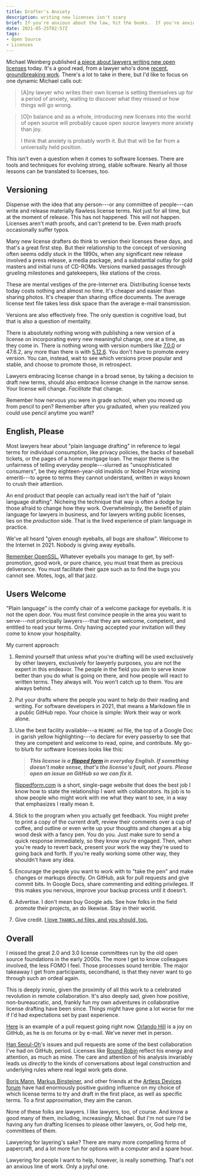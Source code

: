 ```yaml
---
title: Drafter's Anxiety
description: writing new licenses isn't scary
brief: If you're anxious about the law, hit the books.  If you're anxious about your drafting, fix your process.  Your only gnawing concern should be whether you're serving those who need lawyer help.
date: 2021-05-25T02:57Z
tags:
- Open Source
- Licenses
---
```


Michael Weinberg published [a piece about lawyers writing new open licenses](https://michaelweinberg.org/blog/2021/05/24/cambrian-explosion-os-licenses/) today.  It's a good read, from a lawyer who's done [recent, groundbreaking work](https://medium.com/ml5js/a-new-code-of-conduct-and-license-for-ml5-js-6b0e4c109b76).  There's a lot to take in there, but I'd like to focus on one dynamic Michael calls out:

> [A]ny lawyer who writes their own license is setting themselves up for a period of anxiety, waiting to discover what they missed or how things will go wrong.

> [O]n balance and as a whole, introducing new licenses into the world of open source will probably cause open source lawyers more anxiety than joy.
>
> I think that anxiety is probably worth it.  But that will be far from a universally held position.

This isn't even a question when it comes to software licenses.  There are tools and techniques for evolving strong, stable software.  Nearly all those lessons can be translated to licenses, too.

## Versioning

Dispense with the idea that any person---or any committee of people---can write and release materially flawless license terms.  Not just for all time, but at the moment of release.  This has not happened.  This will not happen.  Licenses aren't math proofs, and can't pretend to be.  Even math proofs occasionally suffer typos.

Many new license drafters do think to version their licenses these days, and that's a great first step.  But their relationship to the concept of versioning often seems oddly stuck in the 1990s, when any significant new release involved a press release, a media package, and a substantial outlay for gold masters and initial runs of CD-ROMs.  Versions marked passages through grueling milestones and gatekeepers, like stations of the cross.

These are mental vestiges of the pre-Internet era.  Distributing license texts today costs nothing and almost no time.  It's cheaper and easier than sharing photos.  It's cheaper than sharing office documents.  The average license text file takes less disk space than the average e-mail transmission.

Versions are also effectively free.  The only question is cognitive load, but that is also a question of mentality.

There is absolutely nothing wrong with publishing a new version of a license on incorporating every new meaningful change, one at a time, as they come in.  There is nothing wrong with version numbers like [7.0.0](https://paritylicense.com/versions/7.0.0) or 47.6.2, any more than there is with [5.12.6](https://git.kernel.org/pub/scm/linux/kernel/git/stable/linux.git/tree/?h=v5.12.6).  You don't have to promote every version.  You can, instead, wait to see which versions prove popular and stable, and choose to promote those, in retrospect.

Lawyers embracing license change in a broad sense, by taking a decision to draft new terms, should also embrace license change in the narrow sense.  Your license will change.  _Facilitate_ that change.

Remember how nervous you were in grade school, when you moved up from pencil to pen?  Remember after you graduated, when you realized you could use pencil anytime you want?

## English, Please

Most lawyers hear about "plain language drafting" in reference to legal terms for individual consumption, like privacy policies, the backs of baseball tickets, or the pages of a home mortgage loan.  The major theme is the unfairness of telling everyday people---slurred as "unsophisticated consumers", be they eighteen-year-old invalids or Nobel Prize winning emeriti---to agree to terms they cannot understand, written in ways known to crush their attention.

An end product that people can actually read isn't the half of "plain language drafting".  Nicheing the technique that way is often a dodge by those afraid to change how they work.  Overwhelmingly, the benefit of plain language for lawyers in business, and for lawyers writing public licenses, lies on the _production_ side.  That is the lived experience of plain language in practice.

We've all heard "given enough eyeballs, all bugs are shallow".  Welcome to the Internet in 2021.  Nobody is giving away eyeballs.

[Remember OpenSSL.](https://en.wikipedia.org/wiki/Remember_the_Alamo_(song))  Whatever eyeballs you manage to get, by self-promotion, good work, or pure chance, you must treat them as precious deliverance.  You must facilitate their gaze such as to find the bugs you cannot see.  Motes, logs, all that jazz.

## Users Welcome

"Plain language" is the comfy chair of a welcome package for eyeballs.  It is not the open door.  You must first convince people in the area you want to serve---not principally lawyers---that they are welcome, competent, and entitled to read your terms.  Only having accepted your invitation will they come to know your hospitality.

My current approach:

1.  Remind yourself that unless what you're drafting will be used exclusively by other lawyers, exclusively for lawyerly purposes, you are not the expert in this endeavor.  The people in the field you aim to serve know better than you do what is going on there, and how people will react to written terms.  They always will.  You won't catch up to them.  You are always behind.

2.  Put your drafts where the people you want to help do their reading and writing.  For software developers in 2021, that means a Markdown file in a public GitHub repo.  Your choice is simple:  Work their way or work alone.

3.  Use the best facility available---a `README.md` file, the top of a Google Doc in garish yellow highlighting---to declare for every passerby to see that they are competent and welcome to read, opine, and contribute.  My go-to blurb for software licenses looks like this:

    > ***This license is a [flipped form](https://flippedform.com/) in everyday English.  If something doesn't make sense, that's the license's fault, not yours.  Please open an issue on GitHub so we can fix it.***

    [flippedform.com](https://flippedform.com) is a short, single-page website that does the best job I know how to state the relationship I want with collaborators.  Its job is to show people who might work with me what they want to see, in a way that emphasizes I really mean it.

4.  Stick to the program when you actually get feedback.  You might prefer to print a copy of the current draft, review their comments over a cup of coffee, and outline or even write up your thoughts and changes at a big wood desk with a fancy pen.  You do you.  Just make sure to send a quick response immediately, so they know you're engaged.  Then, when you're ready to revert back, present your work the way they're used to going back and forth.  If you're really working some other way, they shouldn't have any idea.

5.  Encourage the people you want to work with to "take the pen" and make changes or markups directly.  On GitHub, ask for pull requests and give commit bits.  In Google Docs, share commenting and editing privileges.  If this makes you nervous, improve your backup process until it doesn't.

6.  Advertise.  I don't mean buy Google ads.  See how folks in the field promote their projects, an do likewise.  Stay in their world.

7.  Give credit.  [I love `THANKS.md` files, and you should, too.](https://github.com/berneout/round-robin-license/blob/main/THANKS.md)

## Overall

I missed the great 2.0 and 3.0 license committees run by the old open source foundations in the early 2000s.  The more I get to know colleagues involved, the less FOMO I feel.  Those processes sound terrible.  The major takeaway I get from participants, secondhand, is that they never want to go through such an ordeal again.

This is deeply ironic, given the proximity of all this work to a celebrated revolution in remote collaboration.  It's also deeply sad, given how positive, non-bureaucratic, and, frankly fun my own adventures in collaborative license drafting have been since.  Things might have gone a lot worse for me if I'd had expectations set by past experience.

[Here](https://github.com/indiecc/free-license/pull/3) is an example of a pull request going right now.  [Orlando Hill](https://github.com/orlandohill) is a joy on GitHub, as he is on forums or by e-mail.  We've never met in person.

[Han Seoul-Oh](https://github.com/laughinghan)'s issues and pull requests are some of the best collaboration I've had on GitHub, period.  Licenses like [Round Robin](https://roundrobinlicense.com/) reflect his energy and attention, as much as mine.  The care and attention of his analysis invariably leads us _directly_ to the kinds of conversations about legal construction and underlying rules where real legal work gets done.

[Boris Mann](https://roundrobinlicense.com/), [Markus Binsteiner](https://github.com/makkus), and other friends at the [Artless Devices forum](https://forum.artlessdevices.com/) have had enormously positive guiding influence on my choice of which license terms to try and draft in the first place, as well as specific terms.  To a first approximation, they aim the canon.

None of these folks are lawyers.  I like lawyers, too, of course.  And know a good many of them, including, increasingly, Michael.  But I'm not sure I'd be having any fun drafting licenses to please other lawyers, or, God help me, committees of them.

Lawyering for layering's sake?  There are many more compelling forms of papercraft, and a lot more fun for options with a computer and a spare hour.

Lawyering for people I want to help, however, is really something.  That's not an anxious line of work.  Only a joyful one.
